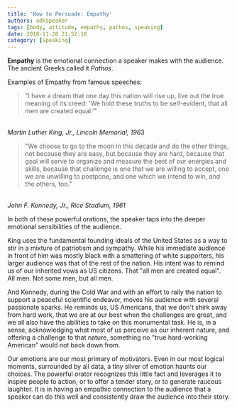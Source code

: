 ```yaml
---
title: 'How to Persuade: Empathy'
authors: adkSpeaker
tags: [body, attitude, empathy, pathos, speaking]
date: 2018-11-28 21:52:18
category: [Speaking]
---
```


<p><strong>Empathy</strong> is the emotional connection a speaker makes with the audience. The ancient Greeks called it <em>Pathos</em>.</p>

<!--truncate-->

<p>Examples of Empathy from famous speeches:</p>
<blockquote>
<p>"I have a dream that one day this nation will rise up, live out the true meaning of its creed: 'We hold these truths to be self-evident, that all men are created equal.'"</p>
</blockquote>
<p><br /><em>Martin Luther King, Jr., Lincoln Memorial, 196</em>3</p>
<blockquote>
<p>"We choose to go to the moon in this decade and do the other things, not because they are easy, but because they are hard, because that goal will serve to organize and measure the best of our energies and skills, because that challenge is one that we are willing to accept, one we are unwilling to postpone, and one which we intend to win, and the others, too."</p>
</blockquote>
<p><br /><em>John F. Kennedy, Jr., Rice Stadium, 1961</em></p>
<p>In both of these powerful orations, the speaker taps into the deeper emotional sensibilities of the audience.</p>
<p>King uses the fundamental founding ideals of the United States as a way to stir in a mixture of patriotism and sympathy. While his immediate audience in front of him was mostly black with a smattering of white supporters, his larger audience was that of the rest of the nation. His intent was to remind us of our inherited vows as US citizens. That "all men are created equal". All men. Not some men, but all men.</p>
<p>And Kennedy, during the Cold War and with an effort to rally the nation to support a peaceful scientific endeavor, moves his audience with several passionate sparks. He reminds us, US Americans, that we don't shirk away from hard work, that we are at our best when the challenges are great, and we all also have the abilities to take on this monumental task. He is, in a sense, acknowledging what most of us perceive as our inherent nature, and offering a challenge to that nature, something no "true hard-working American" would not back down from.</p>
<p>Our emotions are our most primary of motivators. Even in our most logical moments, surrounded by all data, a tiny sliver of emotion haunts our choices. The powerful orator recognizes this little fact and leverages it to inspire people to action, or to offer a tender story, or to generate raucous laughter. It is in having an empathic connection to the audience that a speaker can do this well and consistently draw the audience into their story.</p>
